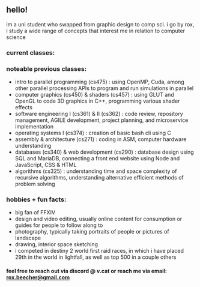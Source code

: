 ## hello!

im a uni student who swapped from graphic design to comp sci.
i go by rox, i study a wide range of concepts that interest me in relation to computer science

### current classes:

### noteable previous classes:
- intro to parallel programming (cs475) : using OpenMP, Cuda, among other parallel processing APIs to program and run simulations in parallel
- computer graphics (cs450) & shaders (cs457) : using GLUT and OpenGL to code 3D graphics in C++, programming various shader effects
- software engineering I (cs361) & II (cs362) : code review, repository management, AGILE development, project planning, and microservice implementation
- operating systems I (cs374) : creation of basic bash cli using C
- assembly & architecture (cs271) : coding in ASM, computer hardware understanding
- databases (cs340) & web development (cs290) : database design using SQL and MariaDB, connecting a front end website using Node and JavaScript, CSS & HTML
- algorithms (cs325) : understanding time and space complexity of recursive algorithms, understanding alternative efficient methods of problem solving

### hobbies + fun facts:
- big fan of FFXIV
- design and video editing, usually online content for consumption or guides for people to follow along to
- photography, typically taking portraits of people or pictures of landscape
- drawing, interior space sketching
- i competed in destiny 2 world first raid races, in which i have placed 29th in the world in lightfall, as well as top 500 in a couple others

#### feel free to reach out via discord @ v.cat or reach me via email: rox.beecher@gmail.com
